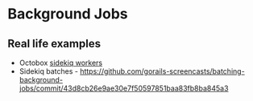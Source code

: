 # Background Jobs


## Real life examples

- Octobox [sidekiq workers](https://github.com/octobox/octobox/tree/e593cd64ddfba417036da956fa30f0ee11298891/app/workers)
- Sidekiq batches - https://github.com/gorails-screencasts/batching-background-jobs/commit/43d8cb26e9ae30e7f50597851baa83fb8ba845a3
